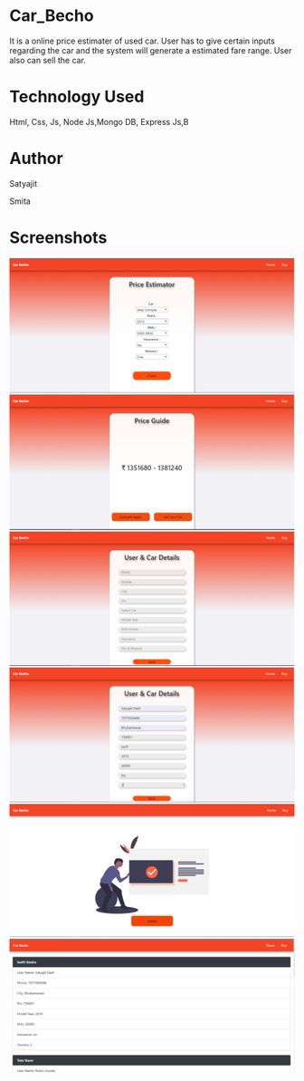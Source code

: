 # Car_Becho
It is a online price estimater of used car. User has to give certain inputs regarding the car and the system will generate a estimated fare range. User also can sell the car.
# Technology Used
Html, Css, Js, Node Js,Mongo DB, Express Js,B

# Author
Satyajit

Smita

# Screenshots

![1st Image](Screenshots/carbecho1.PNG)
![2nd Image](Screenshots/carbecho2.PNG)
![3rd Image](Screenshots/carbecho3.PNG)
![4th Image](Screenshots/carbecho4.PNG)
![5th Image](Screenshots/carbecho5.PNG)
![6th Image](Screenshots/carbecho6.PNG)
